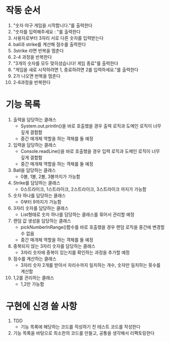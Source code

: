 # 작동 순서

1. "숫자 야구 게임을 시작합니다."를 출력한다
2. "숫자를 입력해주세요 : "를 출력한다
3. 사용자로부터 3자리 서로 다른 숫자를 입력받는다
4. ball과 strike를 계산해 점수를 출력한다
5. 3strike 라면 반복을 멈춘다
6. 2-4 과정을 반복한다
7. "3개의 숫자를 모두 맞히셨습니다! 게임 종료"를 출력한다
8. "게임을 새로 시작하려면 1, 종료하려면 2를 입력하세요."를 출력한다
9. 2가 나오면 반복을 멈춘다
10. 2-8과정을 반복한다

# 기능 목록

1. 출력을 담당하는 클래스
    - System.out.println()을 바로 호출했을 경우 출력 로직과 도메인 로직이 너무 깊게 결합함
    - 중간 매개체 역할을 하는 객체를 둘 예정
2. 입력을 담당하는 클래스
    - Console.readLine()을 바로 호출했을 경우 입력 로직과 도메인 로직이 너무 깊게 결합함
    - 중간 매개체 역할을 하는 객체를 둘 예정
3. Ball을 담당하는 클래스
    - 0볼, 1볼, 2볼, 3볼까지가 가능함
4. Strike를 담당하는 클래스
    - 0스트라이크, 1스트라이크, 2스트라이크, 3스트라이크 까지가 가능함
5. 숫자 하나를 담당하는 클래스
    - 0부터 9까지가 가능함
6. 3자리 숫자를 담당하는 클래스
    - List형태로 숫자 하나를 담당하는 클래스를 묶어서 관리할 예정
7. 랜덤 값 생성을 담당하는 클래스
    - pickNumberInRange()함수를 바로 호출했을 경우 랜덤 로직을 중간에 변경할 수 없음
    - 중간 매개체 역할을 하는 객체를 둘 예정
8. 중복되지 않는 3자리 숫자를 담당하는 클래스
    - 3자리 숫자에 중복이 있는지를 확인하는 과정을 추가할 예정
9. 점수를 계산하는 클래스
    - 3자리 숫자 2개를 받아서 자리수까지 일치하는 개수, 숫자만 일치하는 횟수를 계산함
10. 1,2를 관리하는 클래스
    - 1,2만 가능함

# 구현에 신경 쓸 사항

1. TDD
    - 기능 목록에 해당하는 코드를 작성하기 전 테스트 코드를 작성한다
2. 기능 목록을 바탕으로 최소한의 코드를 만들고, 공통을 생각해서 리팩토링한다